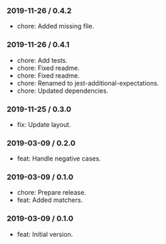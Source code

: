### 2019-11-26 / 0.4.2

* chore: Added missing file.

### 2019-11-26 / 0.4.1

* chore: Add tests.
* chore: Fixed readme.
* chore: Fixed readme.
* chore: Renamed to jest-additional-expectations.
* chore: Updated dependencies.

### 2019-11-25 / 0.3.0

* fix: Update layout.

### 2019-03-09 / 0.2.0

* feat: Handle negative cases.

### 2019-03-09 / 0.1.0

* chore: Prepare release.
* feat: Added matchers.

### 2019-03-09 / 0.1.0

- feat: Initial version.
